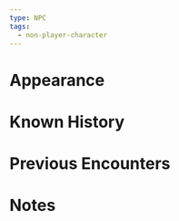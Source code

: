 ```yaml
---
type: NPC
tags:
  - non-player-character
---
```

# Appearance

# Known History

# Previous Encounters

# Notes
